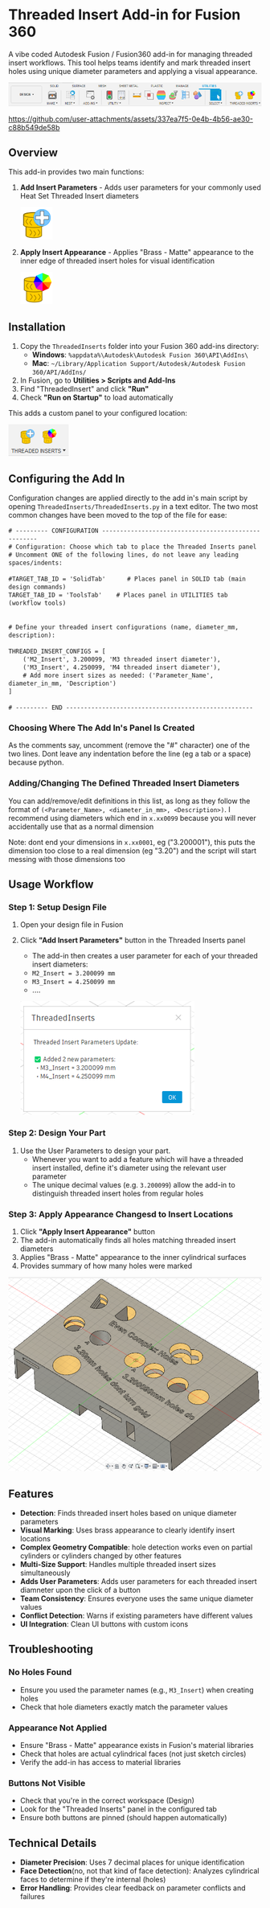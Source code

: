 # Threaded Insert Add-in for Fusion 360

A vibe coded Autodesk Fusion / Fusion360 add-in for managing threaded insert workflows. This tool helps teams identify and mark threaded insert holes using unique diameter parameters and applying a visual appearance.

![Custom Panel Shown In Utilities Ribon](./Screenshots/UtilitiesRibon.png)

https://github.com/user-attachments/assets/337ea7f5-0e4b-4b56-ae30-c88b549de58b

## Overview

This add-in provides two main functions:
1. **Add Insert Parameters** - Adds user parameters for your commonly used Heat Set Threaded Insert diameters

   ![Insert Parameters Button](./ThreadedInserts/resources/AddParams/32x32.svg)
   
2. **Apply Insert Appearance** - Applies "Brass - Matte" appearance to the inner edge of threaded insert holes for visual identification

    ![Insert Parameters Button](./ThreadedInserts/resources/ApplyAppearance/32x32.svg)


## Installation

1. Copy the `ThreadedInserts` folder into your Fusion 360 add-ins directory:
   - **Windows**: `%appdata%\Autodesk\Autodesk Fusion 360\API\AddIns\`
   - **Mac**: `~/Library/Application Support/Autodesk/Autodesk Fusion 360/API/AddIns/`
2. In Fusion, go to **Utilities > Scripts and Add-Ins**
3. Find "ThreadedInsert" and click **"Run"**
4. Check **"Run on Startup"** to load automatically

This adds a custom panel to your configured location:

![Custom Panel](./Screenshots/Panel.png)

## Configuring the Add In

Configuration changes are applied directly to the add in's main script by opening `ThreadedInserts/ThreadedInserts.py` in a text editor. The two most common changes have been moved to the top of the file for ease:
```
# --------- CONFIGURATION ----------------------------------------------------
# Configuration: Choose which tab to place the Threaded Inserts panel
# Uncomment ONE of the following lines, do not leave any leading spaces/indents:

#TARGET_TAB_ID = 'SolidTab'      # Places panel in SOLID tab (main design commands)
TARGET_TAB_ID = 'ToolsTab'    # Places panel in UTILITIES tab (workflow tools)


# Define your threaded insert configurations (name, diameter_mm, description):

THREADED_INSERT_CONFIGS = [
    ('M2_Insert', 3.200099, 'M3 threaded insert diameter'),
    ('M3_Insert', 4.250099, 'M4 threaded insert diameter'),
    # Add more insert sizes as needed: ('Parameter_Name', diameter_in_mm, 'Description')
]

# --------- END ----------------------------------------------------
```
### Choosing Where The Add In's Panel Is Created

As the comments say, uncomment (remove the "#" character) one of the two lines. Dont leave any indentation before the line (eg a tab or a space) because python.

### Adding/Changing The Defined Threaded Insert Diameters

You can add/remove/edit definitions in this list, as long as they follow the format of `(<Parameter_Name>, <diameter_in_mm>, <Description>)`. I recommend using diameters which end in `x.xx0099` because you will never accidentally use that as a normal dimension

Note: dont end your dimensions in `x.xx0001`, eg ("3.200001"), this puts the dimension too close to a real dimension (eg "3.20") and the script will start messing with those dimensions too

## Usage Workflow

### Step 1: Setup Design File
1. Open your design file in Fusion
2. Click **"Add Insert Parameters"** button in the Threaded Inserts panel
    - The add-in then creates a user parameter for each of your threaded insert diameters:
    - `M2_Insert = 3.200099 mm`
    - `M3_Insert = 4.250099 mm`
    - ....

    ![Parameters Added Dialog](./Screenshots/ParamsDialog.png)

### Step 2: Design Your Part
1. Use the User Parameters to design your part. 
    - Whenever you want to add a feature which will have a threaded insert installed, define it's diameter using the relevant user parameter
    - The unique decimal values (e.g. `3.200099`) allow the add-in to distinguish threaded insert holes from regular holes

### Step 3: Apply Appearance Changesd to Insert Locations
1. Click **"Apply Insert Appearance"** button
2. The add-in automatically finds all holes matching threaded insert diameters
3. Applies "Brass - Matte" appearance to the inner cylindrical surfaces
4. Provides summary of how many holes were marked

![Appearance Applied To Holes](./Screenshots/AppearanceApplied.png)


## Features

- **Detection**: Finds threaded insert holes based on unique diameter parameters
- **Visual Marking**: Uses brass appearance to clearly identify insert locations
- **Complex Geometry Compatible**: hole detection works even on partial cylinders or cylinders changed by other features 
- **Multi-Size Support**: Handles multiple threaded insert sizes simultaneously
- **Adds User Parameters**: Adds user parameters for each threaded insert diamneter upon the click of a button
- **Team Consistency**: Ensures everyone uses the same unique diameter values
- **Conflict Detection**: Warns if existing parameters have different values
- **UI Integration**: Clean UI buttons with custom icons

## Troubleshooting

### No Holes Found
- Ensure you used the parameter names (e.g., `M3_Insert`) when creating holes
- Check that hole diameters exactly match the parameter values

### Appearance Not Applied
- Ensure "Brass - Matte" appearance exists in Fusion's material libraries
- Check that holes are actual cylindrical faces (not just sketch circles)
- Verify the add-in has access to material libraries

### Buttons Not Visible
- Check that you're in the correct workspace (Design)
- Look for the "Threaded Inserts" panel in the configured tab
- Ensure both buttons are pinned (should happen automatically)

## Technical Details

- **Diameter Precision**: Uses 7 decimal places for unique identification
- **Face Detection**(no, not that kind of face detection): Analyzes cylindrical faces to determine if they're internal (holes)
- **Error Handling**: Provides clear feedback on parameter conflicts and failures
